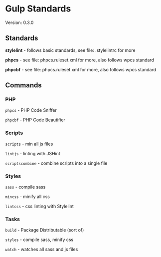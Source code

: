 # Gulp Standards

Version: 0.3.0

## Standards

**stylelint** - follows basic standards, see file: .stylelintrc for more

**phpcs** - see file: phpcs.ruleset.xml for more, also follows wpcs standard

**phpcbf** - see file: phpcs.ruleset.xml for more, also follows wpcs standard

## Commands

### PHP

`phpcs` - PHP Code Sniffer

`phpcbf` - PHP Code Beautifier

### Scripts

`scripts` - min all js files

`lintjs` - linting with JSHint

`scriptscombine` - combine scripts into a single file

### Styles

`sass` - compile sass

`mincss` - minify all css

`lintcss` - css linting with Stylelint

### Tasks

`build` - Package Distributable (sort of)

`styles` - compile sass, minify css

`watch` - watches all sass and js files